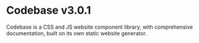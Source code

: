 # Codebase v3.0.1

Codebase is a CSS and JS website component library, with comprehensive documentation, built on its own static website generator.
